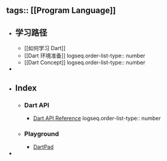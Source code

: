 tags:: [[Program Language]]
---

- ## 学习路径
	- [[如何学习 Dart]]
	- [[Dart 环境准备]]
	  logseq.order-list-type:: number
	- [[Dart Concept]]
	  logseq.order-list-type:: number
-
- ## Index
	- ### Dart API
		- [Dart API Reference](https://api.dart.dev/)
		  logseq.order-list-type:: number
	- ### Playground
		- [DartPad](https://dartpad.dev)
-